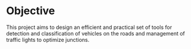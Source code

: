 # Objective
This project aims to design an efficient and practical set of tools for detection and classification of vehicles on the roads and management of traffic lights to optimize junctions.
